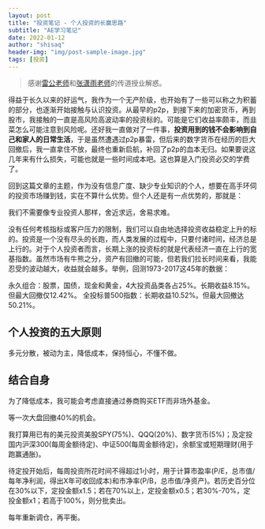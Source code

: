 ```yaml
---
layout: post
title: "投资笔记 - 个人投资的长赢思路"
subtitle: "AE学习笔记"
date: 2022-01-12
author: "shisaq"
header-img: "img/post-sample-image.jpg"
tags: [投资]
---
```


> 感谢[雷公老师](http://lonecapital.com)和[张潇雨老师](https://www.igetget.com/course/张潇雨·个人投资课?param=XDGhXPc6fL6&token=YPZNRwQ0qL1MVEpfwzK3lmz4kgWEnx)的传道授业解惑。

得益于长久以来的好运气，我作为一个无产阶级，也开始有了一些可以称之为积蓄的部分，也逐渐开始接触与认识投资。从最早的p2p，到接下来的加密货币，再到股市，我接触的一直是高风险高波动率的投资标的。可能是它们收益率颇丰，而韭菜怎么可能注意到风险呢。还好我一直做对了一件事，**投资用到的钱不会影响到自己和家人的日常生活**，于是虽然遭遇过p2p暴雷，但后来的数字货币在经历的巨大回撤后，我一直拿住不放，最终也重新启航，补回了p2p的血本无归。如果要说这几年来有什么损失，可能也就是一些时间成本吧。这也算是入门投资必交的学费了。

回到这篇文章的主题，作为没有信息广度、缺少专业知识的个人，想要在高手环伺的投资市场赚到钱，实在不算什么优势。但个人还是有一点优势的，那就是：

我们不需要像专业投资人那样，舍近求远，舍易求难。

没有任何考核指标或客户压力的限制，我们可以自由地选择投资收益稳定上升的标的。投资是一个没有尽头的长跑，而人类发展的过程中，只要付诸时间，经济总是上行的。对于个人投资者而言，长期上涨的投资标的就是代表经济一直在上行的宽基指数。虽然市场有牛熊之分，资产有回撤的可能，但若我们拉长时间来看，我能忍受的波动越大，收益就会越多。举例，回测1973-2017这45年的数据：

永久组合：股票，国债，现金和黄金，4大投资品类各占25%。长期收益8.15%。但最大回撤仅12.42%。
全投标普500指数：长期收益10.52%。但最大回撤达50.21%。

## 个人投资的五大原则

多元分散，被动为主，降低成本，保持恒心，不懂不做。

## 结合自身

为了降低成本，我可能会考虑直接通过券商购买ETF而非场外基金。

等一次大盘回撤40%的机会。

我打算用已有的美元投资美股SPY(75%)、QQQ(20%)、数字货币(5%)；及定投国内沪深300(每周金额待定)、中证500(每周金额待定)，余额宝或短期理财(用于跑赢通胀)。

待定投开始后，每周投资所花时间不得超过1小时，用于计算市盈率(P/E，总市值/每年净利润，得出X年可收回成本)和市净率(P/B，总市值/净资产)。若历史百分位在30%以下，定投金额x1.5；若在70%以上，定投金额x0.5；若30%-70%，定投金额x1；若高于100%，则分批卖出。

每年重新调仓，再平衡。
